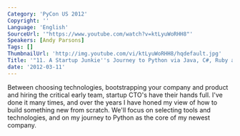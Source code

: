 ```yaml
---
Category: 'PyCon US 2012'
Copyright: ''
Language: 'English'
SourceUrl: '"https://www.youtube.com/watch?v=ktLyuWoRHH8"'
Speakers: [Andy Parsons]
Tags: []
ThumbnailUrl: 'http://img.youtube.com/vi/ktLyuWoRHH8/hqdefault.jpg'
Title: '"11. A Startup Junkie''s Journey to Python via Java, C#, Ruby and Scala"'
date: '2012-03-11'
---
```

Between choosing technologies, bootstrapping your company and product and
hiring the critical early team, startup CTO's have their hands full. I've done
it many times, and over the years I have honed my view of how to build
something new from scratch. We'll focus on selecting tools and technologies,
and on my journey to Python as the core of my newest company.

